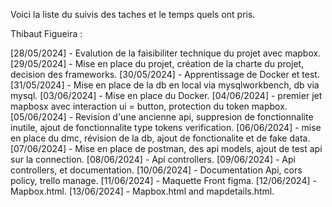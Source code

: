 Voici la liste du suivis des taches et le temps quels ont pris.


Thibaut Figueira :


[28/05/2024] - Evalution de la faisibiliter technique du projet avec mapbox.
[29/05/2024] - Mise en place du projet, création de la charte du projet, decision des frameworks.
[30/05/2024] - Apprentissage de Docker et test.
[31/05/2024] - Mise en place de la db en local via mysqlworkbench, db via mysql.
[03/06/2024] - Mise en place du Docker.
[04/06/2024] - premier jet mapbosx avec interaction ui = button, protection du token mapbox.
[05/06/2024] - Revision d'une ancienne api, suppresion de fonctionnalite inutile, ajout de fonctionnalite type tokens verification.
[06/06/2024] - mise en place du dmc, révision de la db, ajout de fonctionalite et de fake data.
[07/06/2024] - Mise en place de postman, des api models, ajout de test api sur la connection.
[08/06/2024] - Api controllers.
[09/06/2024] - Api controllers, et documentation.
[10/06/2024] - Documentation Api, cors policy, trello manage.
[11/06/2024] - Maquette Front figma.
[12/06/2024] - Mapbox.html.
[13/06/2024] - Mapbox.html and mapdetails.html.




